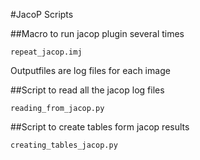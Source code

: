 #JacoP Scripts

##Macro to run jacop plugin several times
```
repeat_jacop.imj 
```

Outputfiles are log files for each image

##Script to read all the jacop log files

```
reading_from_jacop.py
```

##Script to create tables form jacop results

```
creating_tables_jacop.py

```

